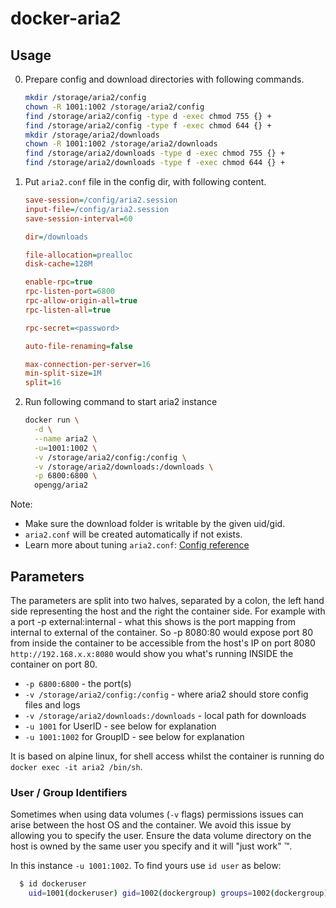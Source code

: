 # docker-aria2

## Usage

0. Prepare config and download directories with following commands.

    ```bash
    mkdir /storage/aria2/config
    chown -R 1001:1002 /storage/aria2/config
    find /storage/aria2/config -type d -exec chmod 755 {} +
    find /storage/aria2/config -type f -exec chmod 644 {} +
    mkdir /storage/aria2/downloads
    chown -R 1001:1002 /storage/aria2/downloads
    find /storage/aria2/downloads -type d -exec chmod 755 {} +
    find /storage/aria2/downloads -type f -exec chmod 644 {} +
    ```
0. Put `aria2.conf` file in the config dir, with following content.

    ```ini
    save-session=/config/aria2.session
    input-file=/config/aria2.session
    save-session-interval=60

    dir=/downloads

    file-allocation=prealloc
    disk-cache=128M

    enable-rpc=true
    rpc-listen-port=6800
    rpc-allow-origin-all=true
    rpc-listen-all=true

    rpc-secret=<password>

    auto-file-renaming=false

    max-connection-per-server=16
    min-split-size=1M
    split=16
    ```
0. Run following command to start aria2 instance

    ```bash
    docker run \
      -d \
      --name aria2 \
      -u=1001:1002 \
      -v /storage/aria2/config:/config \
      -v /storage/aria2/downloads:/downloads \
      -p 6800:6800 \
      opengg/aria2
    ```

Note:
* Make sure the download folder is writable by the given uid/gid.
* `aria2.conf` will be created automatically if not exists.
* Learn more about tuning `aria2.conf`: [Config reference](https://aria2.github.io/manual/en/html/aria2c.html#aria2-conf)

## Parameters

The parameters are split into two halves, separated by a colon, the left hand side representing the host and the right the container side.
For example with a port -p external:internal - what this shows is the port mapping from internal to external of the container.
So -p 8080:80 would expose port 80 from inside the container to be accessible from the host's IP on port 8080
`http://192.168.x.x:8080` would show you what's running INSIDE the container on port 80.


* `-p 6800:6800` - the port(s)
* `-v /storage/aria2/config:/config` - where aria2 should store config files and logs
* `-v /storage/aria2/downloads:/downloads` - local path for downloads
* `-u 1001` for UserID - see below for explanation
* `-u 1001:1002` for GroupID - see below for explanation

It is based on alpine linux, for shell access whilst the container is running do `docker exec -it aria2 /bin/sh`.

### User / Group Identifiers

Sometimes when using data volumes (`-v` flags) permissions issues can arise between the host OS and the container. We avoid this issue by allowing you to specify the user. Ensure the data volume directory on the host is owned by the same user you specify and it will "just work" ™.

In this instance `-u 1001:1002`. To find yours use `id user` as below:

```bash
  $ id dockeruser
    uid=1001(dockeruser) gid=1002(dockergroup) groups=1002(dockergroup)
```
